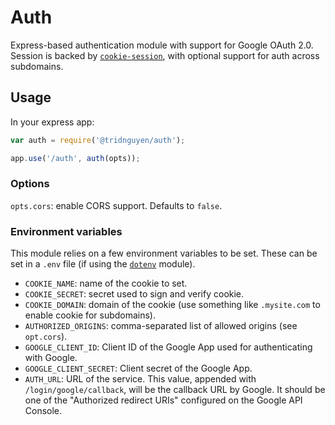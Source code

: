# Auth

Express-based authentication module with support for Google OAuth 2.0. Session is backed by [`cookie-session`](https://github.com/expressjs/cookie-session), with optional support for auth across subdomains.

## Usage

In your express app:

```javascript
var auth = require('@tridnguyen/auth');

app.use('/auth', auth(opts));
```

### Options

`opts.cors`: enable CORS support. Defaults to `false`.

### Environment variables

This module relies on a few environment variables to be set. These can be set in a `.env` file (if using the [`dotenv`](https://www.npmjs.com/package/dotenv) module).

- `COOKIE_NAME`: name of the cookie to set.
- `COOKIE_SECRET`: secret used to sign and verify cookie.
- `COOKIE_DOMAIN`: domain of the cookie (use something like `.mysite.com` to enable cookie for subdomains).
- `AUTHORIZED_ORIGINS`: comma-separated list of allowed origins (see `opt.cors`).
- `GOOGLE_CLIENT_ID`: Client ID of the Google App used for authenticating with Google.
- `GOOGLE_CLIENT_SECRET`: Client secret of the Google App.
- `AUTH_URL`: URL of the service. This value, appended with `/login/google/callback`, will be the callback URL by Google. It should be one of the "Authorized redirect URIs" configured on the Google API Console.

